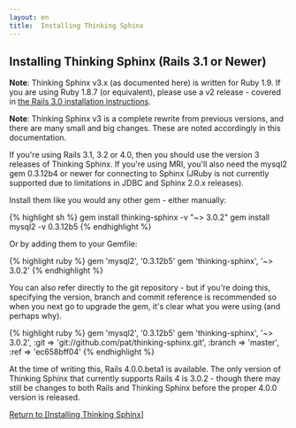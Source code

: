 ```yaml
---
layout: en
title:  Installing Thinking Sphinx
---
```


## Installing Thinking Sphinx (Rails 3.1 or Newer)

<div class="note">
  <p><strong>Note</strong>: Thinking Sphinx v3.x (as documented here) is written for Ruby 1.9. If you are using Ruby 1.8.7 (or equivalent), please use a v2 release - covered in <a href="/thinking-sphinx/installing_thinking_sphinx/ts2.html">the Rails 3.0 installation instructions</a>.</p>
</div>

<div class="note">
  <p><strong>Note</strong>: Thinking Sphinx v3 is a complete rewrite from previous versions, and there are many small and big changes. These are noted accordingly in this documentation.</p>
</div>

If you're using Rails 3.1, 3.2 or 4.0, then you should use the version 3 releases of Thinking Sphinx. If you're using MRI, you'll also need the mysql2 gem 0.3.12b4 or newer for connecting to Sphinx (JRuby is not currently supported due to limitations in JDBC and Sphinx 2.0.x releases).

Install them like you would any other gem - either manually:

{% highlight sh %}
gem install thinking-sphinx -v "~> 3.0.2"
gem install mysql2 -v 0.3.12b5
{% endhighlight %}

Or by adding them to your Gemfile:

{% highlight ruby %}
gem 'mysql2',          '0.3.12b5'
gem 'thinking-sphinx', '~> 3.0.2'
{% endhighlight %}

You can also refer directly to the git repository - but if you're doing this, specifying the version, branch and commit reference is recommended so when you next go to upgrade the gem, it's clear what you were using (and perhaps why).

{% highlight ruby %}
gem 'mysql2',          '0.3.12b5'
gem 'thinking-sphinx', '~> 3.0.2',
  :git    => 'git://github.com/pat/thinking-sphinx.git',
  :branch => 'master',
  :ref    => 'ec658bff04'
{% endhighlight %}

At the time of writing this, Rails 4.0.0.beta1 is available. The only version of Thinking Sphinx that currently supports Rails 4 is 3.0.2 - though there may still be changes to both Rails and Thinking Sphinx before the proper 4.0.0 version is released.

[Return to [Installing Thinking Sphinx]](/thinking-sphinx/installing_thinking_sphinx.html)
